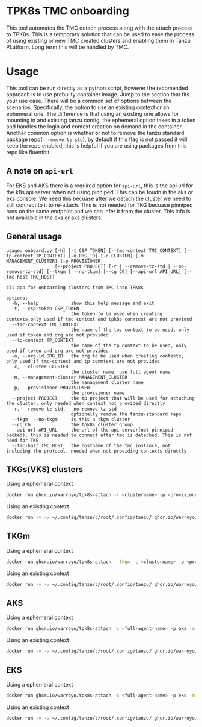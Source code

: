 # TPK8s TMC onboarding

This tool automates the TMC detach process along with the attach process to TPK8s. This is a temporary solution that can be used to ease the process of using existing or new TMC created clusters and enabling them in Tanzu PLatform. Long term this will be handled by TMC. 


# Usage

This tool can be run directly as a python script, however the recomended approach is to use prebuilty container image. Jump to the section that fits your use case. There will be a common set of options between the scenarios. Specifically, the option to use an existing context or an ephemeral one. The difference is that using an existing one allows for mounting in and existing tanzu config, the ephemeral option takes in a token and handles the login and context creation on demand in the container. Another common option is whether or not to remove the tanzu standard package repo(`--remove-tz-std`), by default if this flag is not passed it will keep the repo enabled, this is helpful if you are using packages from this repo like fluentbit.

## A note on `api-url`

For EKS and AKS there is a required option for `api-url`, this is the api url for the k8s api server when not using pinniped. This can be foudn in the aks or eks console. We need this becuase after we detach the cluster we need to still connect to it to re-attach. This is not needed for TKG becuase pinniped runs on the same endpoint and we can infer it from the cluster. This info is not available in the eks or aks clusters. 

## General usage
```
usage: onboard.py [-h] [-t CSP_TOKEN] [--tmc-context TMC_CONTEXT] [--tp-context TP_CONTEXT] [-o ORG_ID] [-c CLUSTER] [-m MANAGEMENT_CLUSTER] [-p PROVISIONER]
                  [--project PROJECT] [-r | --remove-tz-std | --no-remove-tz-std] [--tkgm | --no-tkgm] [--cg CG] [--api-url API_URL] [--tmc-host TMC_HOST]

cli app for onboarding clusters from TMC into TPK8s

options:
  -h, --help            show this help message and exit
  -t, --csp-token CSP_TOKEN
                        the token to be used when creating contexts,only used if tmc-context and tpk8s conmtext are not provided
  --tmc-context TMC_CONTEXT
                        the name of the tmc context to be used, only used if token and org are not provided
  --tp-context TP_CONTEXT
                        the name of the tp context to be used, only used if token and org are not provided
  -o, --org-id ORG_ID   the org to be used when creating contexts, only used if tmc-context and tp conmtext are not provided
  -c, --cluster CLUSTER
                        the cluster name, use full agent name
  -m, --management-cluster MANAGEMENT_CLUSTER
                        the management cluster name
  -p, --provisioner PROVISIONER
                        the provisioner name
  --project PROJECT     the tp project that will be used for attaching the cluster, only needed when context not provided directly
  -r, --remove-tz-std, --no-remove-tz-std
                        optionally remove the tanzu-standard repo
  --tkgm, --no-tkgm     is this a tkgm cluster
  --cg CG               the tpk8s cluster group
  --api-url API_URL     the url of the api server(not pinniped backed), this is needed to connect after tmc is detached. This is not need for TKG
  --tmc-host TMC_HOST   the hostname of the tmc instance, not including the protocol. needed when not providing contexts directly
  ```


## TKGs(VKS) clusters

Using a ephemeral context

```bash
docker run ghcr.io/warroyo/tpk8s-attach -c <clustername> -p <provisioner> -m <mgmt-cluster> --csp-token <token> --org-id <org-id> --tmc-host <tmc-hostname> --project <tanzu-platform-project>
```

Using an existing context

```bash
docker run -v -v ~/.config/tanzu/:/root/.config/tanzu/ ghcr.io/warroyo/tpk8s-attach -c <clustername> -p <provisioner> -m <mgmt-cluster> --tmc-context <tmc-context-name> --tp-context <tanzu-platform-context-name> --project <tanzu-platform-project>
```


## TKGm

Using a ephemeral context

```bash
docker run ghcr.io/warroyo/tpk8s-attach --tkgm -c <clustername> -p <provisioner> -m <mgmt-cluster> --csp-token <token> --org-id <org-id> --tmc-host <tmc-hostname> --project <tanzu-platform-project>
```

Using an existing context

```bash
docker run -v -v ~/.config/tanzu/:/root/.config/tanzu/ ghcr.io/warroyo/tpk8s-attach --tkgm -c <clustername> -p <provisioner> -m <mgmt-cluster> --tmc-context <tmc-context-name> --tp-context <tanzu-platform-context-name> --project <tanzu-platform-project>
```


## AKS

Using a ephemeral context

```bash
docker run ghcr.io/warroyo/tpk8s-attach -c <full-agent-name> -p aks -m aks  --api-url <non-pinniped-api-url> --csp-token <token> --org-id <org-id>> --tmc-host <tmc-hostname> --project  <tanzu-platform-project>
```

Using an existing context

```bash
docker run -v -v ~/.config/tanzu/:/root/.config/tanzu/ ghcr.io/warroyo/tpk8s-attach --tkgm c <full-agent-name> -p aks -m aks --api-url <non-pinniped-api-url> --tmc-context <tmc-context-name> --tp-context <tanzu-platform-context-name> --project <tanzu-platform-project>
```

## EKS

Using a ephemeral context

```bash
docker run ghcr.io/warroyo/tpk8s-attach -c <full-agent-name> -p eks -m eks  --api-url <non-pinniped-api-url> --csp-token <token> --org-id <org-id>> --tmc-host <tmc-hostname> --project  <tanzu-platform-project>
```

Using an existing context

```bash
docker run -v -v ~/.config/tanzu/:/root/.config/tanzu/ ghcr.io/warroyo/tpk8s-attach --tkgm c <full-agent-name> -p eks -m eks --api-url <non-pinniped-api-url> --tmc-context <tmc-context-name> --tp-context <tanzu-platform-context-name> --project <tanzu-platform-project>
```